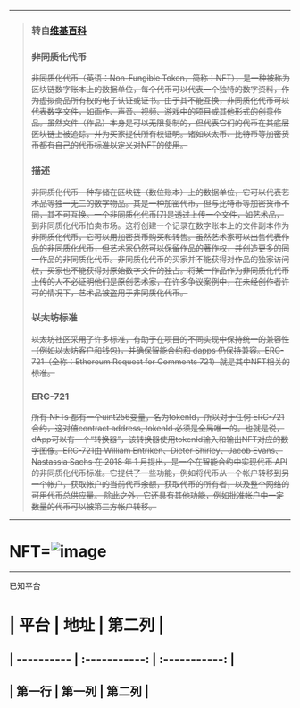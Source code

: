 ----

> ### 转自[维基百科](https://zh.wikipedia.org/wiki/%E9%9D%9E%E5%90%8C%E8%B3%AA%E5%8C%96%E4%BB%A3%E5%B9%A3)
> ### ~~非同质化代币~~
> ~~非同质化代币（英语：Non-Fungible Token，简称：NFT），是一种被称为区块链数字账本上的数据单位，每个代币可以代表一个独特的数字资料，作为虚拟商品所有权的电子认证或证书。由于其不能互换，非同质化代币可以代表数字文件，如画作、声音、视频、游戏中的项目或其他形式的创意作品。虽然文件（作品）本身是可以无限复制的，但代表它们的代币在其底层区块链上被追踪，并为买家提供所有权证明。诸如以太币、比特币等加密货币都有自己的代币标准以定义对NFT的使用。~~
> ### ~~描述~~
> ~~非同质化代币一种存储在区块链（数位账本）上的数据单位，它可以代表艺术品等独一无二的数字物品。其是一种加密代币，但与比特币等加密货币不同，其不可互换。一个非同质化代币[7]是透过上传一个文件，如艺术品，到非同质化代币拍卖市场。这将创建一个记录在数字账本上的文件副本作为非同质化代币，它可以用加密货币购买和转售。虽然艺术家可以出售代表作品的非同质化代币，但艺术家仍然可以保留作品的著作权，并创造更多的同一作品的非同质化代币。非同质化代币的买家并不能获得对作品的独家访问权，买家也不能获得对原始数字文件的独占。将某一作品作为非同质化代币上传的人不必证明他们是原创艺术家，在许多争议案例中，在未经创作者许可的情况下，艺术品被盗用于非同质化代币。~~
> ### ~~以太坊标准~~
> ~~以太坊社区采用了许多标准，有助于在项目的不同实现中保持统一的兼容性（例如以太坊客户和钱包)，并确保智能合约和 dapps 仍保持兼容。ERC-721（全称：Ethereum Request for Comments 721）就是其中NFT相关的标准。~~
> ### ~~ERC-721~~
> ~~所有 NFTs 都有一个uint256变量，名为tokenId，所以对于任何 ERC-721 合约，这对值contract address, tokenId 必须是全局唯一的。也就是说，dApp可以有一个“转换器”，该转换器使用tokenId输入和输出NFT对应的数字图像。ERC-721由 William Entriken、Dieter Shirley、Jacob Evans、Nastassia Sachs 在 2018 年 1 月提出，是一个在智能合约中实现代币 API 的非同质化代币标准。它提供了一些功能，例如将代币从一个帐户转移到另一个帐户，获取帐户的当前代币余额，获取代币的所有者，以及整个网络的可用代币总供应量。 除此之外，它还具有其他功能，例如批准帐户中一定数量的代币可以被第三方帐户转移。~~

----

# NFT=![image](https://github.com/KPI0/NFT/blob/main/images/format_f_jpg.jpg)

----
已知平台
# | 平台      | 地址     | 第二列     |
## | ---------- | :-----------:  | :-----------: |
## | 第一行     | 第一列     | 第二列     |
